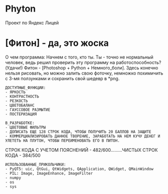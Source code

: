 # Phyton
Проект по Яндекс Лицей
# [Фитон] - да, это жоска

О чем программа:
    Начнем с того, кто ты. Ты - точно не нормальный человек, ведь решил проверить эту программу на работоспособность?(Удачи!)
Фитон - [Photoshop + Python + Немного_боли]. Здесь конечно нельзя рисовать, но можно залить свою фоточку, немножко похимичить с 3-мя ползунками и сохранить свой шедевр в *png.
    
    ДОСТУПНЫЕ_ФУНКЦИИ:
    - ЯРКОСТЬ
    - КОНТРАСТНОСТЬ
    - РЕЗКОСТЬ
    - ЦВЕТОБАЛАНС
    - ГАУССОВОЕ РАЗМЫТИЕ
    - ПОСТЕРИЗАЦИЯ
    
    В_РАЗРАБОТКЕ:
    - ЦВЕТОВЫЕ ФИЛЬТРЫ
    - ДОПИСАТЬ ЕЩЕ 128 СТРОК КОДА, ЧТОБЫ ПОЛУЧИТЬ 20 БАЛЛОВ НА ЗАЩИТЕ
    - КОММЕРЦИАЛИЗИРОВАТЬ ДАННОЕ ТВОРЕНИЕ, ЗАРАБОТАТЬ НА НЕМ КУЧУ ДЕНЕГ И УЛЕТЕТЬ НА ПЛУТОН, ЧТОБЫ ПЕРЕИМЕНОВАТЬ ЕГО В ПИТОН.

СТРОК КОДА С УЧЕТОМ ПОЯСНЕНИЙ - 482/600.........ЧИСТЫХ СТРОК КОДА - 384/500

    ИСПОЛЬЗОВАННЫЕ_ПРИКОЛЬЧИКИ:
    - PyQT5: uic, QtGui, QtWidgets, QApplication, QWidget, QMainWindow
    - PIL: Image, ImageEnhance, ImageFilter
    - numpy
    - os
    - sys

